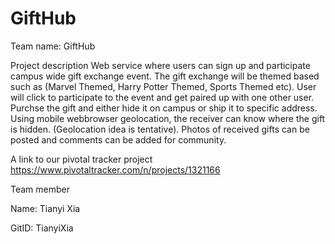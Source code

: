 # GiftHub
Team name: GiftHub

Project description
Web service where users can sign up and participate campus wide gift exchange event. The gift exchange will be themed based such as (Marvel Themed, Harry Potter Themed, Sports Themed etc). User will click to participate to the event and get paired up with one other user. Purchse the gift and either hide it on campus or ship it to specific address. Using mobile webbrowser geolocation, the receiver can know where the gift is hidden. (Geolocation idea is tentative).
Photos of received gifts can be posted and comments can be added for community. 

A link to our pivotal tracker project
https://www.pivotaltracker.com/n/projects/1321166

Team member

Name: Tianyi Xia

GitID: TianyiXia

